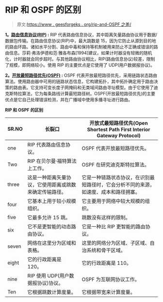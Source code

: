 # RIP 和 OSPF 的区别

> 原文:[https://www . geesforgeks . org/rip-and-OSPF 之差/](https://www.geeksforgeeks.org/difference-between-rip-and-ospf/)

**1。[路由信息协议(RIP)](https://www.geeksforgeeks.org/routing-information-protocol-rip/) :**
RIP 代表路由信息协议，其中距离矢量路由协议用于数据/数据包传输。在路由信息协议(RIP)中，最大跳数是 15，因为它防止从源到目的地的路由环路。诸如水平分割、路由中毒和保持等机制被用来防止不正确或错误的路由信息。莎莉·弗洛伊德和范·雅各布森[1994]建议，如果计时器没有轻微的随机化，计时器就会同步超时。与其他路由协议相比，RIP(路由信息协议)较差，限制了规模，即网络较小。使用 RIP 的主要优点是它使用了 UDP(用户数据报协议)。

**2。[开放最短路径优先(OSPF)](https://www.geeksforgeeks.org/open-shortest-path-first-ospf-protocol-states/) :**
OSPF 代表开放最短路径优先，采用链路状态路由算法。使用路由器中可用的链路状态信息，它构建拓扑，其中拓扑确定用于路由决策的路由表。它支持可变长度子网掩码和无类域间路由寻址模型。由于它使用了迪克斯特拉算法，它为每条路线计算最短路径树。OSPF(开放最短路径优先)的主要优点是它自己处理错误检测，并在广播域中使用多播寻址进行路由。

**RIP 和 OSPF 的区别**

<center>

| SR.NO | 长裂口 | 开放式最短路径优先(Open Shortest Path First Interior Gateway Protocol) |
| --- | --- | --- |
| one | RIP 代表路由信息协议。 | OSPF 代表开放最短路径优先。 |
| Two | RIP 在贝尔曼·福特算法上工作。 | OSPF 在研究迪克斯特拉算法。 |
| three | 这是一种距离矢量协议，它使用距离或跳数来确定传输路径。 | 它是一种链路状态协议，在识别最短路径时，它会分析不同的来源，如速度、成本和路径拥塞。 |
| four | 它基本上用于较小规模组织。 | 它主要用于网络中较大规模的组织。 |
| five | 它最多允许 15 跳。 | 跳数没有这样的限制。 |
| six | 它不是更智能的动态路由协议。 | 它是一种比 RIP 更智能的路由协议。 |
| seven | 网络在这里分为区域和表格。 | 这里的网络分为区域、子区域、自治系统和骨干区域。 |
| eight | 它的行政距离是 120。 | 它的行政距离是 110。 |
| nine | RIP 使用 UDP(用户数据报协议)协议。 | OSPF 为互联网协议工作。 |
| Ten | 它根据跳数计算度量。 | 它根据带宽来计算度量。 |

</center>